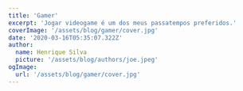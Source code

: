```yaml
---
title: 'Gamer'
excerpt: 'Jogar videogame é um dos meus passatempos preferidos.'
coverImage: '/assets/blog/gamer/cover.jpg'
date: '2020-03-16T05:35:07.322Z'
author:
  name: Henrique Silva
  picture: '/assets/blog/authors/joe.jpeg'
ogImage:
  url: '/assets/blog/gamer/cover.jpg'
---
```

